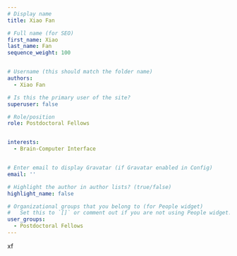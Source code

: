 ```yaml
---
# Display name
title: Xiao Fan

# Full name (for SEO)
first_name: Xiao
last_name: Fan
sequence_weight: 100


# Username (this should match the folder name)
authors:
  - Xiao Fan

# Is this the primary user of the site?
superuser: false

# Role/position
role: Postdoctoral Fellows


interests:
  - Brain-Computer Interface


# Enter email to display Gravatar (if Gravatar enabled in Config)
email: ''

# Highlight the author in author lists? (true/false)
highlight_name: false

# Organizational groups that you belong to (for People widget)
#   Set this to `[]` or comment out if you are not using People widget.
user_groups:
  - Postdoctoral Fellows
---
```


xf